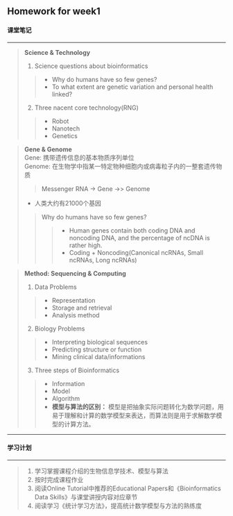 

## Homework for week1
#### 课堂笔记
*****
> **Science & Technology**
> 1. Science questions about bioinformatics
>> + Why do humans have so few genes?
>> + To what extent are genetic variation and personal health linked?
> 2. Three nacent core technology(RNG)
>> + Robot
>> + Nanotech
>> + Genetics

> **Gene & Genome** </br>
> Gene: 携带遗传信息的基本物质序列单位 </br>
> Genome: 在生物学中指某一特定物种细胞内或病毒粒子内的一整套遗传物质
>> Messenger RNA -> Gene ->> Genome
> + 人类大约有21000个基因
>> Why do humans have so few genes?
>>> + Human genes contain both coding DNA and noncoding DNA, and the percentage of ncDNA is rather high.
>>> + Coding + Noncoding(Canonical ncRNAs, Small ncRNAs, Long ncRNAs)

> **Method: Sequencing & Computing**
> 1. Data Problems
>> + Representation
>> + Storage and retrieval
>> + Analysis method
> 2. Biology Problems
>> + Interpreting biological sequences
>> + Predicting structure or function
>> + Mining clinical data/informations
> 3. Three steps of Bioinformatics
>> + Information
>> + Model
>> + Algorithm
>> + **模型与算法的区别：**
>> 模型是把抽象实际问题转化为数学问题，用易于理解和计算的数学模型来表达，而算法则是用于求解数学模型的计算方法。

*****

#### 学习计划
*****
> 1. 学习掌握课程介绍的生物信息学技术、模型与算法
> 2. 按时完成课程作业
> 3. 阅读Online Tutorial中推荐的Educational Papers和《Bioinformatics Data Skills》与课堂讲授内容对应章节
> 4. 阅读学习《统计学习方法》，提高统计数学模型与方法的熟练度